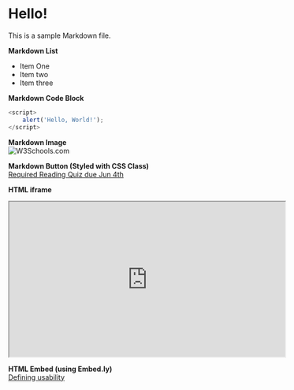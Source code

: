 # Hello!

This is a sample Markdown file.

**Markdown List**
- Item One
- Item two
- Item three

**Markdown Code Block**  
```javascript
<script>
    alert('Hello, World!');
</script>
```

**Markdown Image**  
![W3Schools.com](https://www.w3schools.com/images/w3schools_green.jpg)

**Markdown Button (Styled with CSS Class)**  
[Required Reading Quiz due Jun 4th](https://canvas.sfu.ca/courses/44038/quizzes/166553 ':class=button')

**HTML iframe**  
<iframe width="560" height="315" src="https://www.youtube.com/embed/lJIrF4YjHfQ">
</iframe>
  
**HTML Embed (using Embed.ly)**  
<a class="embedly-card" data-card-controls="0" data-card-align="left" href="https://blog.prototypr.io/defining-usability-e7bf42e8abd0">Defining usability</a>
